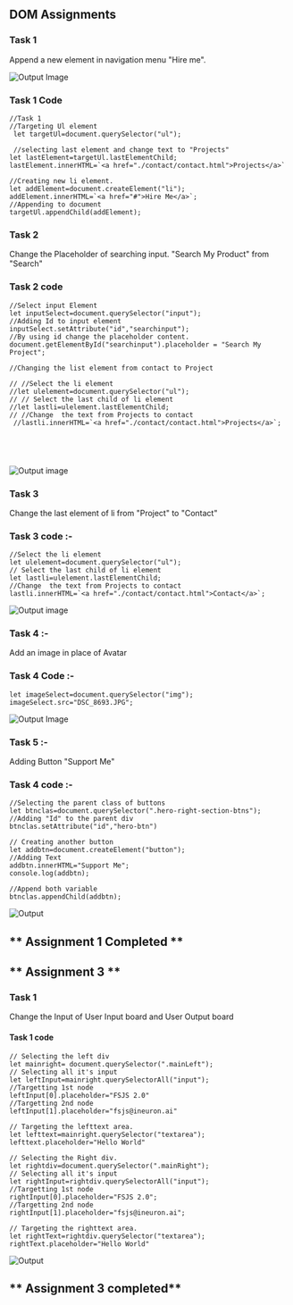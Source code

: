 ## DOM Assignments

### Task  1
Append a new element in navigation menu "Hire me".

![Output Image](./Javascript_2.0_DOM_Assignment_Question/DOM%20Assignments%202.0%20Batch%20copy/DOM%20Assignment%202.0%201%2C2%2C3/Screenshot%202023-02-03%20120523.png)

### Task 1 Code
```
//Task 1
//Targeting Ul element 
 let targetUl=document.querySelector("ul");

 //selecting last element and change text to "Projects"
let lastElement=targetUl.lastElementChild;
lastElement.innerHTML=`<a href="./contact/contact.html">Projects</a>`

//Creating new li element.
let addElement=document.createElement("li");
addElement.innerHTML=`<a href="#">Hire Me</a>`;
//Appending to document
targetUl.appendChild(addElement);
```

### Task 2
Change the Placeholder of searching input.
"Search My Product" from "Search"

### Task 2 code
```
//Select input Element
let inputSelect=document.querySelector("input");
//Adding Id to input element
inputSelect.setAttribute("id","searchinput");
//By using id change the placeholder content.
document.getElementById("searchinput").placeholder = "Search My Project";

//Changing the list element from contact to Project

// //Select the li element 
//let ulelement=document.querySelector("ul");
// // Select the last child of li element
//let lastli=ulelement.lastElementChild;
// //Change  the text from Projects to contact
 //lastli.innerHTML=`<a href="./contact/contact.html">Projects</a>`;





```

![Output image](./Javascript_2.0_DOM_Assignment_Question/DOM%20Assignments%202.0%20Batch%20copy/DOM%20Assignment%202.0%201%2C2%2C3/Screenshot%202023-02-03%20120026.png)

### Task 3
Change the last element of li from "Project" to "Contact"

### Task 3 code :-

``` 
//Select the li element
let ulelement=document.querySelector("ul");
// Select the last child of li element
let lastli=ulelement.lastElementChild;
//Change  the text from Projects to contact
lastli.innerHTML=`<a href="./contact/contact.html">Contact</a>`;

```

![Output image](./Javascript_2.0_DOM_Assignment_Question/DOM%20Assignments%202.0%20Batch%20copy/DOM%20Assignment%202.0%201%2C2%2C3/Screenshot%202023-02-03%20115142.png)


### Task 4 :-
Add an image in place of Avatar

### Task 4 Code :-

```
let imageSelect=document.querySelector("img");
imageSelect.src="DSC_8693.JPG";

```
![Output Image](./Javascript_2.0_DOM_Assignment_Question/DOM%20Assignments%202.0%20Batch%20copy/DOM%20Assignment%202.0%201%2C2%2C3/Screenshot%202023-02-03%20111218.png)

### Task 5 :-
Adding Button "Support Me" 

### Task 4 code :-
```
//Selecting the parent class of buttons
let btnclas=document.querySelector(".hero-right-section-btns");
//Adding "Id" to the parent div
btnclas.setAttribute("id","hero-btn")

// Creating another button
let addbtn=document.createElement("button");
//Adding Text
addbtn.innerHTML="Support Me";
console.log(addbtn);

//Append both variable
btnclas.appendChild(addbtn);

```
![Output](./Javascript_2.0_DOM_Assignment_Question/DOM%20Assignments%202.0%20Batch%20copy/DOM%20Assignment%202.0%201%2C2%2C3/Screenshot%202023-02-03%20113208.png)


## ** Assignment 1 Completed **


## ** Assignment 3 **

### Task 1
Change the Input of User Input board and User Output board

#### Task 1 code

```
// Selecting the left div
let mainright= document.querySelector(".mainLeft");
// Selecting all it's input
let leftInput=mainright.querySelectorAll("input");
//Targetting 1st node
leftInput[0].placeholder="FSJS 2.0"
//Targetting 2nd node
leftInput[1].placeholder="fsjs@ineuron.ai"

// Targeting the lefttext area.
let lefttext=mainright.querySelector("textarea");
lefttext.placeholder="Hello World"

// Selecting the Right div.
let rightdiv=document.querySelector(".mainRight");
// Selecting all it's input
let rightInput=rightdiv.querySelectorAll("input");
//Targetting 1st node
rightInput[0].placeholder="FSJS 2.0";
//Targetting 2nd node
rightInput[1].placeholder="fsjs@ineuron.ai";

// Targeting the righttext area.
let rightText=rightdiv.querySelector("textarea");
rightText.placeholder="Hello World"

```

![Output](./Javascript_2.0_DOM_Assignment_Question/DOM%20Assignments%202.0%20Batch%20copy/DOM%20Assignment%202.0%201%2C2%2C3/thirdAssignmentImage/Screenshot%202023-02-04%20121759.png)


## ** Assignment 3 completed**